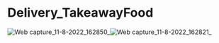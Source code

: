 # Delivery_TakeawayFood



![Web capture_11-8-2022_162850_](https://user-images.githubusercontent.com/106101620/184259247-ded3cbbe-afce-4666-857b-a9513726be68.jpeg)![Web capture_11-8-2022_162821_](https://user-images.githubusercontent.com/106101620/184259281-80d22f09-9421-4eed-80ad-64ee466c9d63.jpeg)
